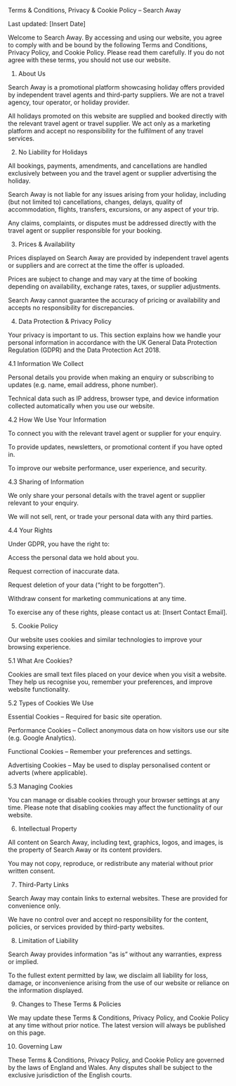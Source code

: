 Terms & Conditions, Privacy & Cookie Policy – Search Away

Last updated: [Insert Date]

Welcome to Search Away. By accessing and using our website, you agree to comply with and be bound by the following Terms and Conditions, Privacy Policy, and Cookie Policy. Please read them carefully. If you do not agree with these terms, you should not use our website.

1. About Us

Search Away is a promotional platform showcasing holiday offers provided by independent travel agents and third-party suppliers. We are not a travel agency, tour operator, or holiday provider.

All holidays promoted on this website are supplied and booked directly with the relevant travel agent or travel supplier. We act only as a marketing platform and accept no responsibility for the fulfilment of any travel services.

2. No Liability for Holidays

All bookings, payments, amendments, and cancellations are handled exclusively between you and the travel agent or supplier advertising the holiday.

Search Away is not liable for any issues arising from your holiday, including (but not limited to) cancellations, changes, delays, quality of accommodation, flights, transfers, excursions, or any aspect of your trip.

Any claims, complaints, or disputes must be addressed directly with the travel agent or supplier responsible for your booking.

3. Prices & Availability

Prices displayed on Search Away are provided by independent travel agents or suppliers and are correct at the time the offer is uploaded.

Prices are subject to change and may vary at the time of booking depending on availability, exchange rates, taxes, or supplier adjustments.

Search Away cannot guarantee the accuracy of pricing or availability and accepts no responsibility for discrepancies.

4. Data Protection & Privacy Policy

Your privacy is important to us. This section explains how we handle your personal information in accordance with the UK General Data Protection Regulation (GDPR) and the Data Protection Act 2018.

4.1 Information We Collect

Personal details you provide when making an enquiry or subscribing to updates (e.g. name, email address, phone number).

Technical data such as IP address, browser type, and device information collected automatically when you use our website.

4.2 How We Use Your Information

To connect you with the relevant travel agent or supplier for your enquiry.

To provide updates, newsletters, or promotional content if you have opted in.

To improve our website performance, user experience, and security.

4.3 Sharing of Information

We only share your personal details with the travel agent or supplier relevant to your enquiry.

We will not sell, rent, or trade your personal data with any third parties.

4.4 Your Rights

Under GDPR, you have the right to:

Access the personal data we hold about you.

Request correction of inaccurate data.

Request deletion of your data (“right to be forgotten”).

Withdraw consent for marketing communications at any time.

To exercise any of these rights, please contact us at: [Insert Contact Email].

5. Cookie Policy

Our website uses cookies and similar technologies to improve your browsing experience.

5.1 What Are Cookies?

Cookies are small text files placed on your device when you visit a website. They help us recognise you, remember your preferences, and improve website functionality.

5.2 Types of Cookies We Use

Essential Cookies – Required for basic site operation.

Performance Cookies – Collect anonymous data on how visitors use our site (e.g. Google Analytics).

Functional Cookies – Remember your preferences and settings.

Advertising Cookies – May be used to display personalised content or adverts (where applicable).

5.3 Managing Cookies

You can manage or disable cookies through your browser settings at any time. Please note that disabling cookies may affect the functionality of our website.

6. Intellectual Property

All content on Search Away, including text, graphics, logos, and images, is the property of Search Away or its content providers.

You may not copy, reproduce, or redistribute any material without prior written consent.

7. Third-Party Links

Search Away may contain links to external websites. These are provided for convenience only.

We have no control over and accept no responsibility for the content, policies, or services provided by third-party websites.

8. Limitation of Liability

Search Away provides information “as is” without any warranties, express or implied.

To the fullest extent permitted by law, we disclaim all liability for loss, damage, or inconvenience arising from the use of our website or reliance on the information displayed.

9. Changes to These Terms & Policies

We may update these Terms & Conditions, Privacy Policy, and Cookie Policy at any time without prior notice. The latest version will always be published on this page.

10. Governing Law

These Terms & Conditions, Privacy Policy, and Cookie Policy are governed by the laws of England and Wales. Any disputes shall be subject to the exclusive jurisdiction of the English courts.